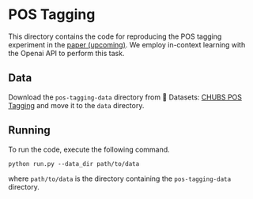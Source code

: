 # POS Tagging

This directory contains the code for reproducing the POS tagging experiment in the [paper (upcoming)](). We employ in-context learning with the Openai API to perform this task.

## Data

Download the `pos-tagging-data` directory from 🤗 Datasets: [CHUBS POS Tagging](https://huggingface.co/datasets/chen-yingfa/CHUBS) and move it to the `data` directory.

## Running

To run the code, execute the following command.

```shell
python run.py --data_dir path/to/data
```

where `path/to/data` is the directory containing the `pos-tagging-data` directory.

